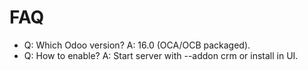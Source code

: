 # FAQ

- Q: Which Odoo version? A: 16.0 (OCA/OCB packaged).
- Q: How to enable? A: Start server with --addon crm or install in UI.
